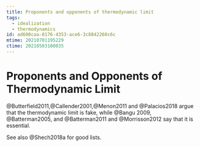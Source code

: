 ```yaml
---
title: Proponents and opponents of thermodynamic limit
tags:
  - idealization
  - thermodynamics
id: ad600caa-8176-4353-ace6-3c8842260c6c
mtime: 20210701195229
ctime: 20210503100035
---
```


# Proponents and Opponents of Thermodynamic Limit

@Butterfield2011,@Callender2001,@Menon2011 and @Palacios2018 argue that the thermodynamic limit is fake, while @Bangu 2009, @Batterman2005, and @Batterman2011 and @Morrisson2012 say that it is essential.

See also @Shech2018a for good lists.
